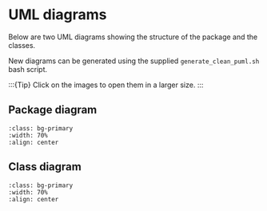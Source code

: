 # UML diagrams

Below are two UML diagrams showing the structure of the package and the classes.

New diagrams can be generated using the supplied `generate_clean_puml.sh` bash script.

:::{Tip}
Click on the images to open them in a larger size.
:::

## Package diagram

```{image} ../static/packages.svg
:class: bg-primary
:width: 70%
:align: center
```

## Class diagram

```{image} ../static/classes.svg
:class: bg-primary
:width: 70%
:align: center
```
